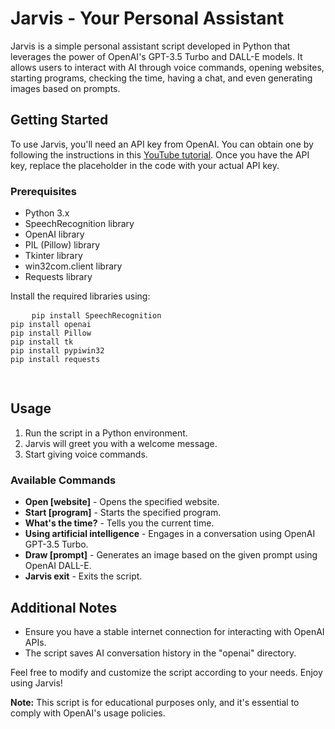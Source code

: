 <title>Jarvis - Your Personal Assistant</title>
</head>

<body>

  <h1>Jarvis - Your Personal Assistant</h1>

  <p>Jarvis is a simple personal assistant script developed in Python that leverages the power of OpenAI's GPT-3.5 Turbo
    and DALL-E models. It allows users to interact with AI through voice commands, opening websites, starting programs,
    checking the time, having a chat, and even generating images based on prompts.</p>

  <h2>Getting Started</h2>

  <p>To use Jarvis, you'll need an API key from OpenAI. You can obtain one by following the instructions in this <a
      href="https://youtu.be/nafDyRsVnXU?si=2SBbGT8IAflHL6Hg" target="_blank">YouTube tutorial</a>. Once you have the API
    key, replace the placeholder in the code with your actual API key.</p>

  <h3>Prerequisites</h3>

  <ul>
    <li>Python 3.x</li>
    <li>SpeechRecognition library</li>
    <li>OpenAI library</li>
    <li>PIL (Pillow) library</li>
    <li>Tkinter library</li>
    <li>win32com.client library</li>
    <li>Requests library</li>
  </ul>

  <p>Install the required libraries using:</p>

  <pre>
    <code>pip install SpeechRecognition
pip install openai
pip install Pillow
pip install tk
pip install pypiwin32
pip install requests
    </code>
  </pre>

  <h2>Usage</h2>

  <ol>
    <li>Run the script in a Python environment.</li>
    <li>Jarvis will greet you with a welcome message.</li>
    <li>Start giving voice commands.</li>
  </ol>

  <h3>Available Commands</h3>

  <ul>
    <li><strong>Open [website]</strong> - Opens the specified website.</li>
    <li><strong>Start [program]</strong> - Starts the specified program.</li>
    <li><strong>What's the time?</strong> - Tells you the current time.</li>
    <li><strong>Using artificial intelligence</strong> - Engages in a conversation using OpenAI GPT-3.5 Turbo.</li>
    <li><strong>Draw [prompt]</strong> - Generates an image based on the given prompt using OpenAI DALL-E.</li>
    <li><strong>Jarvis exit</strong> - Exits the script.</li>
  </ul>

  <h2>Additional Notes</h2>

  <ul>
    <li>Ensure you have a stable internet connection for interacting with OpenAI APIs.</li>
    <li>The script saves AI conversation history in the "openai" directory.</li>
  </ul>

  <p>Feel free to modify and customize the script according to your needs. Enjoy using Jarvis!</p>

  <p><strong>Note:</strong> This script is for educational purposes only, and it's essential to comply with OpenAI's
    usage policies.</p>
